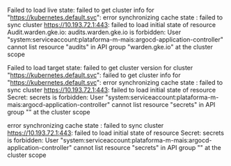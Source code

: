 Failed to load live state: failed to get cluster info for "https://kubernetes.default.svc": error synchronizing cache state : failed to sync cluster https://10.193.72.1:443: failed to load initial state of resource Audit.warden.gke.io: audits.warden.gke.io is forbidden: User "system:serviceaccount:plataforma-m-mais:argocd-application-controller" cannot list resource "audits" in API group "warden.gke.io" at the cluster scope


Failed to load target state: failed to get cluster version for cluster "https://kubernetes.default.svc": failed to get cluster info for "https://kubernetes.default.svc": error synchronizing cache state : failed to sync cluster https://10.193.72.1:443: failed to load initial state of resource Secret: secrets is forbidden: User "system:serviceaccount:plataforma-m-mais:argocd-application-controller" cannot list resource "secrets" in API group "" at the cluster scope


error synchronizing cache state : failed to sync cluster https://10.193.72.1:443: failed to load initial state of resource Secret: secrets is forbidden: User "system:serviceaccount:plataforma-m-mais:argocd-application-controller" cannot list resource "secrets" in API group "" at the cluster scope

